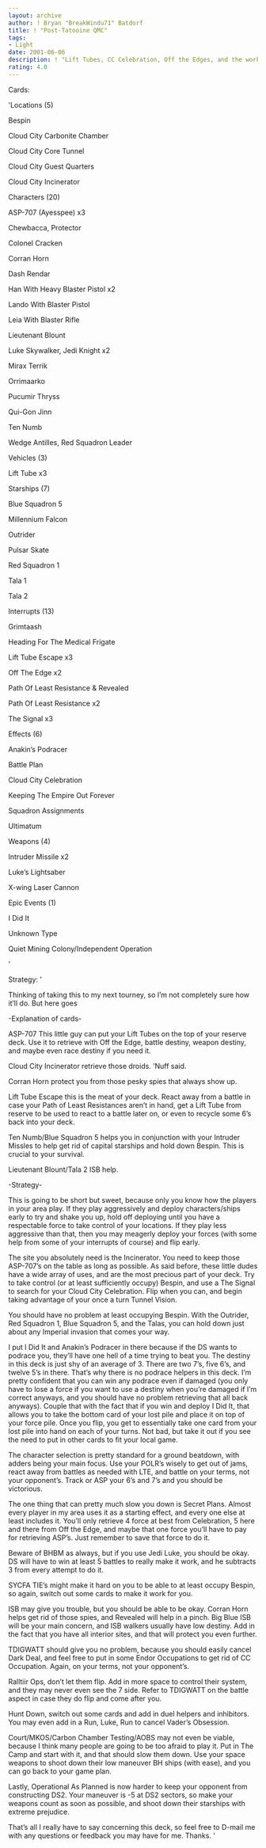 ```yaml
---
layout: archive
author: ! Bryan "BreakWindu71" Batdorf
title: ! "Post-Tatooine QMC"
tags:
- Light
date: 2001-06-06
description: ! "Lift Tubes, CC Celebration, Off the Edges, and the works..."
rating: 4.0
---
```

Cards: 

'Locations (5)

Bespin 

Cloud City Carbonite Chamber 

Cloud City Core Tunnel 

Cloud City Guest Quarters 

Cloud City Incinerator 


Characters (20)

ASP-707 (Ayesspee)  x3

Chewbacca, Protector 

Colonel Cracken 

Corran Horn 

Dash Rendar 

Han With Heavy Blaster Pistol  x2

Lando With Blaster Pistol 

Leia With Blaster Rifle 

Lieutenant Blount 

Luke Skywalker, Jedi Knight  x2

Mirax Terrik 

Orrimaarko 

Pucumir Thryss 

Qui-Gon Jinn 

Ten Numb 

Wedge Antilles, Red Squadron Leader 


Vehicles (3)

Lift Tube  x3


Starships (7)

Blue Squadron 5 

Millennium Falcon 

Outrider 

Pulsar Skate 

Red Squadron 1 

Tala 1 

Tala 2 


Interrupts (13)

Grimtaash 

Heading For The Medical Frigate 

Lift Tube Escape  x3

Off The Edge  x2

Path Of Least Resistance & Revealed 

Path Of Least Resistance  x2

The Signal  x3


Effects (6)

Anakin’s Podracer 

Battle Plan 

Cloud City Celebration 

Keeping The Empire Out Forever 

Squadron Assignments 

Ultimatum 


Weapons (4)

Intruder Missile  x2

Luke’s Lightsaber 

X-wing Laser Cannon 


Epic Events (1)

I Did It 


Unknown Type

Quiet Mining Colony/Independent Operation 

'

Strategy: '

Thinking of taking this to my next tourney, so I’m not completely sure how it’ll do.  But here goes


-Explanation of cards-


ASP-707  This little guy can put your Lift Tubes on the top of your reserve deck.  Use it to retrieve with Off the Edge, battle destiny, weapon destiny, and maybe even race destiny if you need it.


Cloud City Incinerator  retrieve those droids.  ’Nuff said.


Corran Horn  protect you from those pesky spies that always show up.


Lift Tube Escape  this is the meat of your deck.  React away from a battle in case your Path of Least Resistances aren’t in hand, get a Lift Tube from reserve to be used to react to a battle later on, or even to recycle some 6’s back into your deck.  


Ten Numb/Blue Squadron 5  helps you in conjunction with your Intruder Missles to help get rid of capital starships and hold down Bespin.  This is crucial to your survival.


Lieutenant Blount/Tala 2  ISB help.


-Strategy-

This is going to be short but sweet, because only you know how the players in your area play.  If they play aggressively and deploy characters/ships early to try and shake you up, hold off deploying until you have a respectable force to take control of your locations.  If they play less aggressive than that, then you may meagerly deploy your forces (with some help from some of your interrupts of course) and flip early.  


The site you absolutely need is the Incinerator.  You need to keep those ASP-707’s on the table as long as possible.  As said before, these little dudes have a wide array of uses, and are the most precious part of your deck.  Try to take control (or at least sufficiently occupy)  Bespin, and use a The Signal to search for your Cloud City Celebration.  Flip when you can, and begin taking advantage of your once a turn Tunnel Vision.  


You should have no problem at least occupying Bespin.  With the Outrider, Red Squadron 1, Blue Squadron 5, and the Talas, you can hold down just about any Imperial invasion that comes your way.


I put I Did It and Anakin’s Podracer in there because if the DS wants to podrace you, they’ll have one hell of a time trying to beat you.  The destiny in this deck is just shy of an average of 3.  There are two 7’s, five 6’s, and twelve 5’s in there.  That’s why there is no podrace helpers in this deck.  I’m pretty confident that you can win any podrace even if damaged (you only have to lose a force if you want to use a destiny when you’re damaged if I’m correct anyways, and you should have no problem retrieving that all back anyways).  Couple that with the fact that if you win and deploy I Did It, that allows you to take the bottom card of your lost pile and place it on top of your force pile.  Once you flip,  you get to essentially take one card from your lost pile into hand on each of your turns.  Not bad, but take it out if you see the need to put in other cards to fit your local game.


The character selection is pretty standard for a ground beatdown, with adders being your main focus.  Use your POLR’s wisely to get out of jams, react away from battles as needed with LTE, and battle on your terms, not your opponent’s.  Track or ASP your 6’s and 7’s and you should be victorious.


The one thing that can pretty much slow you down is Secret Plans.  Almost every player in my area uses it as a starting effect, and every one else at least includes it.  You’ll only retrieve 4 force at best from Celebration, 5 here and there from Off the Edge, and maybe that one force you’ll have to pay for retrieving ASP’s.  Just remember to save that force to do it.


Beware of BHBM as always, but if you use Jedi Luke, you should be okay.  DS will have to win at least 5 battles to really make it work, and he subtracts 3 from every attempt to do it.  


SYCFA TIE’s might make it hard on you to be able to at least occupy Bespin, so again, switch out some cards to make it work for you.


ISB may give you trouble, but you should be able to be okay.  Corran Horn helps get rid of those spies, and Revealed will help in a pinch.  Big Blue ISB will be your main concern, and ISB walkers usually have low destiny.  Add in the fact that you have all interior sites, and that will protect you even further.


TDIGWATT should give you no problem, because you should easily cancel Dark Deal, and feel free to put in some Endor Occupations to get rid of CC Occupation.  Again, on your terms, not your opponent’s.


Ralltiir Ops, don’t let them flip.  Add in more space to control their system, and they may never even see the 7 side.  Refer to TDIGWATT on the battle aspect in case they do flip and come after you.


Hunt Down, switch out some cards and add in duel helpers and inhibitors.  You may even add in a Run, Luke, Run to cancel Vader’s Obsession.


Court/MKOS/Carbon Chamber Testing/AOBS may not even be viable, because I think many people are going to be too afraid to play it.  Put in The Camp and start with it, and that should slow them down.  Use your space weapons to shoot down their low maneuver BH ships (with ease), and you can go back to your game plan.


Lastly, Operational As Planned is now harder to keep your opponent from constructing DS2.  Your maneuver is -5 at DS2 sectors, so make your weapons count as soon as possible, and shoot down their starships with extreme prejudice.


That’s all I really have to say concerning this deck, so feel free to D-mail me with any questions or feedback you may have for me.  Thanks.  '
